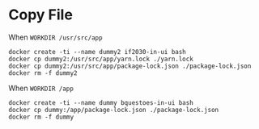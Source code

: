 # Copy File


When `WORKDIR /usr/src/app`

    docker create -ti --name dummy2 if2030-in-ui bash
    docker cp dummy2:/usr/src/app/yarn.lock ./yarn.lock
    docker cp dummy2:/usr/src/app/package-lock.json ./package-lock.json
    docker rm -f dummy2



When `WORKDIR /app`

    docker create -ti --name dummy bquestoes-in-ui bash
    docker cp dummy:/app/package-lock.json ./package-lock.json
    docker rm -f dummy
